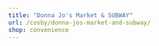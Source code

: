 ```yaml
---
title: "Donna Jo's Market & SUBWAY"
url: /cosby/donna-jos-market-and-subway/
shop: convenience
---
```

